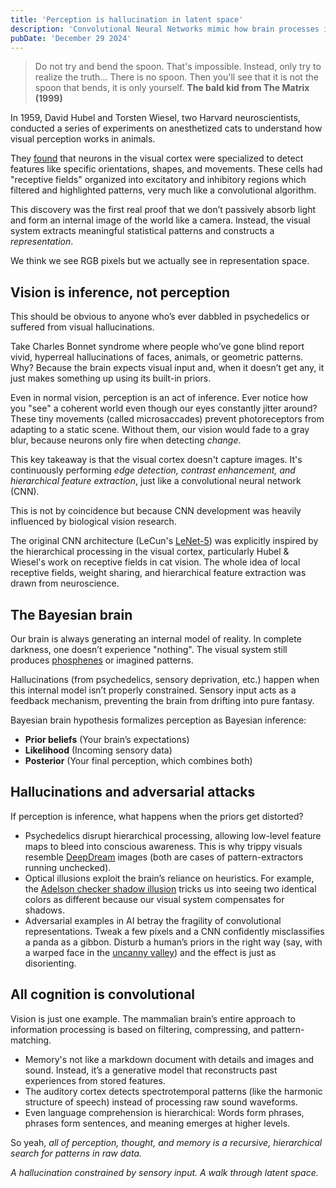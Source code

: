 ```yaml
---
title: 'Perception is hallucination in latent space'
description: 'Convolutional Neural Networks mimic how brain processes information'
pubDate: 'December 29 2024'
---
```


> Do not try and bend the spoon. That's impossible. Instead, only try to realize the truth... There is no spoon. Then you'll see that it is not the spoon that bends, it is only yourself.
> **The bald kid from The Matrix (1999)**

In 1959, David Hubel and Torsten Wiesel, two Harvard neuroscientists, conducted a series of experiments on anesthetized cats to understand how visual perception works in animals.

They [found](https://pmc.ncbi.nlm.nih.gov/articles/PMC1363130/) that neurons in the visual cortex were specialized to detect features like specific orientations, shapes, and movements. These cells had "receptive fields" organized into excitatory and inhibitory regions which filtered and highlighted patterns, very much like a convolutional algorithm.

This discovery was the first real proof that we don’t passively absorb light and form an internal image of the world like a camera. Instead, the visual system extracts meaningful statistical patterns and constructs a _representation_.

We think we see RGB pixels but we actually see in representation space.

## Vision is inference, not perception

This should be obvious to anyone who’s ever dabbled in psychedelics or suffered from visual hallucinations.

Take Charles Bonnet syndrome where people who’ve gone blind report vivid, hyperreal hallucinations of faces, animals, or geometric patterns. Why? Because the brain expects visual input and, when it doesn’t get any, it just makes something up using its built-in priors.

Even in normal vision, perception is an act of inference. Ever notice how you "see" a coherent world even though our eyes constantly jitter around? These tiny movements (called microsaccades) prevent photoreceptors from adapting to a static scene. Without them, our vision would fade to a gray blur, because neurons only fire when detecting _change_.

This key takeaway is that the visual cortex doesn't capture images. It's continuously performing _edge detection, contrast enhancement, and hierarchical feature extraction_, just like a convolutional neural network (CNN).

This is not by coincidence but because CNN development was heavily influenced by biological vision research.

The original CNN architecture (LeCun's [LeNet-5](https://en.wikipedia.org/wiki/LeNet)) was explicitly inspired by the hierarchical processing in the visual cortex, particularly Hubel & Wiesel's work on receptive fields in cat vision. The whole idea of local receptive fields, weight sharing, and hierarchical feature extraction was drawn from neuroscience.

## The Bayesian brain

Our brain is always generating an internal model of reality. In complete darkness, one doesn’t experience "nothing". The visual system still produces [phosphenes](https://en.wikipedia.org/wiki/Phosphene) or imagined patterns.

Hallucinations (from psychedelics, sensory deprivation, etc.) happen when this internal model isn’t properly constrained. Sensory input acts as a feedback mechanism, preventing the brain from drifting into pure fantasy.

Bayesian brain hypothesis formalizes perception as Bayesian inference:

- **Prior beliefs** (Your brain’s expectations)
- **Likelihood** (Incoming sensory data)
- **Posterior** (Your final perception, which combines both)

## Hallucinations and adversarial attacks

If perception is inference, what happens when the priors get distorted?

- Psychedelics disrupt hierarchical processing, allowing low-level feature maps to bleed into conscious awareness. This is why trippy visuals resemble [DeepDream](http://googleresearch.blogspot.ch/2015/06/inceptionism-going-deeper-into-neural.html) images (both are cases of pattern-extractors running unchecked).
- Optical illusions exploit the brain’s reliance on heuristics. For example, the [Adelson checker shadow illusion](https://en.wikipedia.org/wiki/Checker_shadow_illusion) tricks us into seeing two identical colors as different because our visual system compensates for shadows.
- Adversarial examples in AI betray the fragility of convolutional representations. Tweak a few pixels and a CNN confidently misclassifies a panda as a gibbon. Disturb a human’s priors in the right way (say, with a warped face in the [uncanny valley](https://en.wikipedia.org/wiki/Uncanny_valley)) and the effect is just as disorienting.

## All cognition is convolutional

Vision is just one example. The mammalian brain’s entire approach to information processing is based on filtering, compressing, and pattern-matching.

- Memory's not like a markdown document with details and images and sound. Instead, it’s a generative model that reconstructs past experiences from stored features.
- The auditory cortex detects spectrotemporal patterns (like the harmonic structure of speech) instead of processing raw sound waveforms.
- Even language comprehension is hierarchical: Words form phrases, phrases form sentences, and meaning emerges at higher levels.

So yeah, _all of perception, thought, and memory is a recursive, hierarchical search for patterns in raw data._

_A hallucination constrained by sensory input. A walk through latent space._
